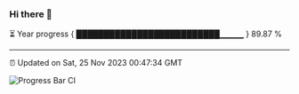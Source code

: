 ### Hi there 👋

⏳ Year progress { ██████████████████████████▁▁▁▁ } 89.87 %

---

⏰ Updated on Sat, 25 Nov 2023 00:47:34 GMT

![Progress Bar CI](https://github.com/liununu/liununu/workflows/Progress%20Bar%20CI/badge.svg)
